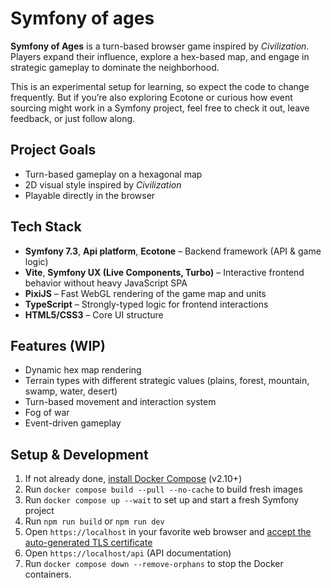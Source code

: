 # Symfony of ages

**Symfony of Ages** is a turn-based browser game inspired by *Civilization*. Players expand their influence, explore a hex-based map, and engage in strategic gameplay to dominate the neighborhood.

This is an experimental setup for learning, so expect the code to change frequently. But if you’re also exploring Ecotone or curious how event sourcing might work in a Symfony project, feel free to check it out, leave feedback, or just follow along.

## Project Goals

- Turn-based gameplay on a hexagonal map
- 2D visual style inspired by *Civilization*
- Playable directly in the browser

## Tech Stack

- **Symfony 7.3**, **Api platform**, **Ecotone** – Backend framework (API & game logic)
- **Vite**, **Symfony UX (Live Components, Turbo)** – Interactive frontend behavior without heavy JavaScript SPA
- **PixiJS** – Fast WebGL rendering of the game map and units
- **TypeScript** – Strongly-typed logic for frontend interactions
- **HTML5/CSS3** – Core UI structure

## Features (WIP)

- Dynamic hex map rendering
- Terrain types with different strategic values (plains, forest, mountain, swamp, water, desert)
- Turn-based movement and interaction system
- Fog of war
- Event-driven gameplay

## Setup & Development

1. If not already done, [install Docker Compose](https://docs.docker.com/compose/install/) (v2.10+)
2. Run `docker compose build --pull --no-cache` to build fresh images
3. Run `docker compose up --wait` to set up and start a fresh Symfony project
4. Run `npm run build` or `npm run dev`
5. Open `https://localhost` in your favorite web browser and [accept the auto-generated TLS certificate](https://stackoverflow.com/a/15076602/1352334)
6. Open `https://localhost/api` (API documentation)
7. Run `docker compose down --remove-orphans` to stop the Docker containers.
